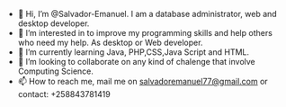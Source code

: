 - 👋 Hi, I’m @Salvador-Emanuel. I am a database administrator, web and desktop developer.
- 👀 I’m interested in to improve my programming skills and help others who need my help. As desktop or Web developer.
- 🌱 I’m currently learning Java, PHP,CSS,Java Script and HTML.
- 💞️ I’m looking to collaborate on any kind of chalenge that involve Computing Science.
- 📫 How to reach me, mail me on salvadoremanuel77@gmail.com or contact: +258843781419

<!---
Salvador-Emanuel/Salvador-Emanuel is a ✨ special ✨ repository because its `README.md` (this file) appears on your GitHub profile.
You can click the Preview link to take a look at your changes.
--->
